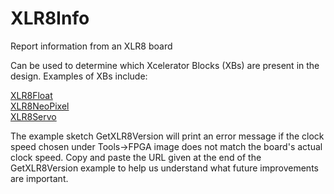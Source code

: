 # XLR8Info
Report information from an XLR8 board

Can be used to determine which Xcelerator Blocks (XBs) are present in the design. Examples of XBs include:

[XLR8Float](https://github.com/AloriumTechnology/XLR8Float)  
[XLR8NeoPixel](https://github.com/AloriumTechnology/XLR8NeoPixel)  
[XLR8Servo](https://github.com/AloriumTechnology/XLR8Servo)  

The example sketch GetXLR8Version will print an error message if the clock speed chosen under Tools->FPGA image does not match the board's actual clock speed.
Copy and paste the URL given at the end of the GetXLR8Version example to help us understand what future improvements are important.
